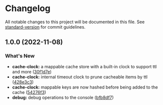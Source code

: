 # Changelog

All notable changes to this project will be documented in this file. See [standard-version](https://github.com/conventional-changelog/standard-version) for commit guidelines.

## 1.0.0 (2022-11-08)


### What's New

* **cache-clock:** a mappable cache store with a built-in clock to support ttl and more ([30f1d7e](https://github.com/itsmichaelbtw/cache-clock/commit/30f1d7e4047cc1533fb9f34e68fbe49524661bce))
* **cache-clock:** internal timeout clock to prune cacheable items by ttl ([428e3c3](https://github.com/itsmichaelbtw/cache-clock/commit/428e3c3c91ddb5f6b91c96ccff6bdaff20fe4ae5))
* **cache-clock:** mappable keys are now hashed before being added to the cache ([54276f3](https://github.com/itsmichaelbtw/cache-clock/commit/54276f34d89db55670ba3f2d4ad654f29b7b6ea6))
* **debug:** debug operations to the console ([bfb8df7](https://github.com/itsmichaelbtw/cache-clock/commit/bfb8df7b35cde8f517d382062fa9744e662ea26d))

